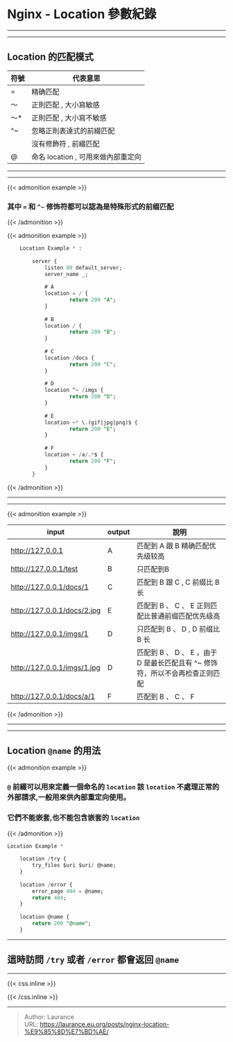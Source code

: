 # Nginx - Location 參數紀錄



***
***
    
**Location 的匹配模式**
----

| 符號 | 代表意思 |
| --- | --- |
| = | 精确匹配 |
| ～ | 正則匹配 , 大小寫敏感 |
| ～* | 正則匹配 , 大小寫不敏感 |
| ^~ | 忽略正則表達式的前綴匹配 |
|    | 沒有修飾符 , 前綴匹配 |
| @ | 命名 location , 可用來做內部重定向 |

***
***
 

{{< admonition example >}}

### 其中 `=` 和 `^~` 修饰符都可以認為是特殊形式的前缀匹配

{{< /admonition >}}


{{< admonition example >}}

```sql
    Location Example * :
    
        server {
            listen 80 default_server;
            server_name _;
            
            # A
            location = / {
                    return 200 "A";
            }
    
            # B
            location / {
                    return 200 "B";
            }
    
            # C
            location /docs {
                    return 200 "C";
            }
    
            # D
            location ^~ /imgs {
                    return 200 "D";
            }
            
            # E
            location ~* \.(gif|jpg|png)$ {
                    return 200 "E";
            }
    
            # F
            location ~ /a/.*$ {
                    return 200 "F";
            }
        }
```
    
{{< /admonition >}}

***
***
 
{{< admonition example >}}
    

    
|    	input		    |   		output			|  說明     |
|       ---             |           ---             |   ---     |    
|    	http://127.0.0.1	|	      A		    |   匹配到 A 跟 B  精确匹配优先级较高 |    
|    	http://127.0.0.1/test	|	  B		|       只匹配到B |
|    	http://127.0.0.1/docs/1		|  C	|	匹配到 B 跟 C , C 前缀比 B 长 |    
|    	http://127.0.0.1/docs/2.jpg	 | E	|	匹配到 B 、 C 、 E  正则匹配比普通前缀匹配优先级高 |
|    	http://127.0.0.1/imgs/1		|  D	|	只匹配到 B 、 D , D 前缀比 B 长 |    
|        http://127.0.0.1/imgs/1.jpg |	  D	|	匹配到 B 、 D 、 E ，由于 D 是最长匹配且有 ^~ 修饰符，所以不会再检查正则匹配 |
|    	http://127.0.0.1/docs/a/1	|   F	|	匹配到 B 、 C 、 F |
    	
    	
{{< /admonition >}}
 
 ***
 ***
     
**Location `@name` 的用法**
-----

{{< admonition example >}}
    
### `@` 前綴可以用來定義一個命名的 `location` 該 `location` 不處理正常的外部請求,一般用來供內部重定向使用。
    
### 它們不能嵌套,也不能包含嵌套的 `location`

{{< /admonition >}}
    
```sql
Location Example *
    
    location /try {
        try_files $uri $uri/ @name;
    }
    
    location /error {
        error_page 404 = @name;
        return 404;
    }
    
    location @name {
        return 200 "@name";
    }
```

***
    
## 這時訪問 `/try` 或者 `/error` 都會返回 `@name`



***

{{< css.inline >}}
<style>
.emojify {
	font-family: Apple Color Emoji, Segoe UI Emoji, NotoColorEmoji, Segoe UI Symbol, Android Emoji, EmojiSymbols;
	font-size: 2rem;
	vertical-align: middle;
}
@media screen and (max-width:650px) {
  .nowrap {
    display: block;
    margin: 25px 0;
  }
}
</style>
{{< /css.inline >}}


---

> Author: Laurance  
> URL: https://laurance.eu.org/posts/nginx-location-%E9%85%8D%E7%BD%AE/  

